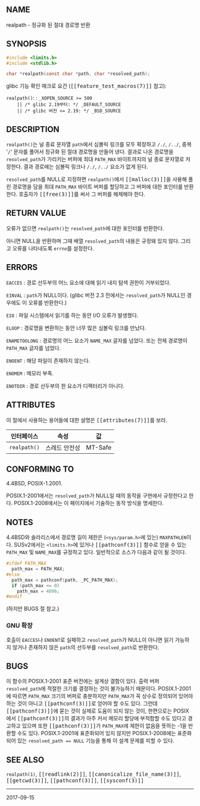 ## NAME

realpath - 정규화 된 절대 경로명 반환

## SYNOPSIS

```c
#include <limits.h>
#include <stdlib.h>

char *realpath(const char *path, char *resolved_path);
```

glibc 기능 확인 매크로 요건 (<tt>[[feature_test_macros(7)]]</tt> 참고):

`realpath()`:
:   `_XOPEN_SOURCE >= 500`<br>
    `    || /* glibc 2.19부터: */ _DEFAULT_SOURCE`<br>
    `    || /* glibc 버전 <= 2.19: */ _BSD_SOURCE`

## DESCRIPTION

`realpath()`는 널 종료 문자열 `path`에서 심볼릭 링크를 모두 확장하고 `/./`, `/../`, 중복 '`/`' 문자를 풀어서 정규화 된 절대 경로명을 만들어 낸다. 결과로 나온 경로명을 `resolved_path`가 가리키는 버퍼에 최대 `PATH_MAX` 바이트까지의 널 종료 문자열로 저장한다. 결과 경로에는 심볼릭 링크나 `/./`, `/../` 요소가 없게 된다.

`resolved_path`를 NULL로 지정하면 `realpath()`에서 <tt>[[malloc(3)]]</tt>을 사용해 풀린 경로명을 담을 최대 `PATH_MAX` 바이트 버퍼를 할당하고 그 버퍼에 대한 포인터를 반환한다. 호출자가 <tt>[[free(3)]]</tt>를 써서 그 버퍼를 해제해야 한다.

## RETURN VALUE

오류가 없으면 `realpath()`는 `resolved_path`에 대한 포인터를 반환한다.

아니면 NULL을 반환하며 그때 배열 `resolved_path`의 내용은 규정돼 있지 않다. 그리고 오류를 나타내도록 `errno`를 설정한다.

## ERRORS

`EACCES`
:   경로 선두부의 어느 요소에 대해 읽기 내지 탐색 권한이 거부되었다.

`EINVAL`
:   `path`가 NULL이다. (glibc 버전 2.3 전에서는 `resolved_path`가 NULL인 경우에도 이 오류를 반환한다.)

`EIO`
:   파일 시스템에서 읽기를 하는 동안 I/O 오류가 발생했다.

`ELOOP`
:   경로명을 변환하는 동안 너무 많은 심볼릭 링크를 만났다.

`ENAMETOOLONG`
:   경로명의 어느 요소가 `NAME_MAX` 글자를 넘었다. 또는 전체 경로명이 `PATH_MAX` 글자를 넘었다.

`ENOENT`
:   해당 파일이 존재하지 않는다.

`ENOMEM`
:   메모리 부족.

`ENOTDIR`
:   경로 선두부의 한 요소가 디렉터리가 아니다.

## ATTRIBUTES

이 절에서 사용하는 용어들에 대한 설명은 <tt>[[attributes(7)]]</tt>를 보라.

| 인터페이스 | 속성 | 값 |
| --- | --- | --- |
| `realpath()` | 스레드 안전성 | MT-Safe |

## CONFORMING TO

4.4BSD, POSIX-1.2001.

POSIX.1-2001에서는 `resolved_path`가 NULL일 때의 동작을 구현에서 규정한다고 한다. POSIX.1-2008에서는 이 페이지에서 기술하는 동작 방식을 명세한다.

## NOTES

4.4BSD와 솔라리스에서 경로명 길이 제한은 (`<sys/param.h>`에 있는) `MAXPATHLEN`이다. SUSv2에서는 `<limits.h>`에 있거나 <tt>[[pathconf(3)]]</tt> 함수로 얻을 수 있는 `PATH_MAX` 및 `NAME_MAX`를 규정하고 있다. 일반적으로 소스가 다음과 같이 될 것이다.

```c
#ifdef PATH_MAX
  path_max = PATH_MAX;
#else
  path_max = pathconf(path, _PC_PATH_MAX);
  if (path_max <= 0)
    path_max = 4096;
#endif
```

(하지만 BUGS 절 참고.)

### GNU 확장

호출이 `EACCES`나 `ENOENT`로 실패하고 `resolved_path`가 NULL이 아니면 읽기 가능하지 않거나 존재하지 않은 `path`의 선두부를 `resolved_path`로 반환한다.

## BUGS

이 함수의 POSIX.1-2001 표준 버전에는 설계상 결함이 있다. 출력 버퍼 `resolved_path`에 적절한 크기를 결정하는 것이 불가능하기 때문이다. POSIX.1-2001에 따르면 `PATH_MAX` 크기의 버퍼로 충분하지만 `PATH_MAX`가 꼭 상수로 정의되어 있어야 하는 것이 아니고 <tt>[[pathconf(3)]]</tt>로 얻어야 할 수도 있다. 그런데 <tt>[[pathconf(3)]]</tt>에 묻는 것이 실제로 도움이 되지 않는 것이, 한편으로는 POSIX에서 <tt>[[pathconf(3)]]</tt>의 결과가 아주 커서 메모리 할당에 부적합할 수도 있다고 경고하고 있으며 또한 <tt>[[pathconf(3)]]</tt>가 `PATH_MAX`에 제한이 없음을 뜻하는 -1을 반환할 수도 있다. POSIX.1-2001에 표준화되어 있지 않지만 POSIX.1-2008에는 표준화되어 있는 `resolved_path == NULL` 기능을 통해 이 설계 문제를 피할 수 있다.

## SEE ALSO

`realpath(1)`, <tt>[[readlink(2)]]</tt>, <tt>[[canonicalize_file_name(3)]]</tt>, <tt>[[getcwd(3)]]</tt>, <tt>[[pathconf(3)]]</tt>, <tt>[[sysconf(3)]]</tt>

----

2017-09-15
